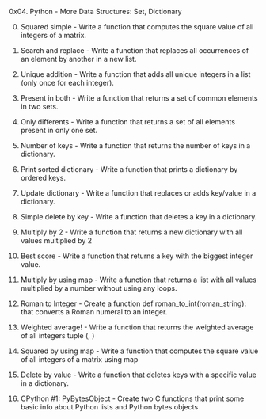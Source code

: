 0x04. Python - More Data Structures: Set, Dictionary

0. Squared simple - Write a function that computes the square value of all integers of a matrix.

1. Search and replace - Write a function that replaces all occurrences of an element by another in a new list.

2. Unique addition - Write a function that adds all unique integers in a list (only once for each integer).

3. Present in both - Write a function that returns a set of common elements in two sets.

4. Only differents - Write a function that returns a set of all elements present in only one set.

5. Number of keys - Write a function that returns the number of keys in a dictionary.

6. Print sorted dictionary - Write a function that prints a dictionary by ordered keys.

7. Update dictionary - Write a function that replaces or adds key/value in a dictionary.

8. Simple delete by key - Write a function that deletes a key in a dictionary.

9. Multiply by 2 - Write a function that returns a new dictionary with all values multiplied by 2

10. Best score - Write a function that returns a key with the biggest integer value.

11. Multiply by using map - Write a function that returns a list with all values multiplied by a number without using any loops.

12. Roman to Integer - Create a function def roman_to_int(roman_string): that converts a Roman numeral to an integer.

13. Weighted average! - Write a function that returns the weighted average of all integers tuple (<score>, <weight>)

14. Squared by using map - Write a function that computes the square value of all integers of a matrix using map

15. Delete by value - Write a function that deletes keys with a specific value in a dictionary.

16. CPython #1: PyBytesObject - Create two C functions that print some basic info about Python lists and Python bytes objects

